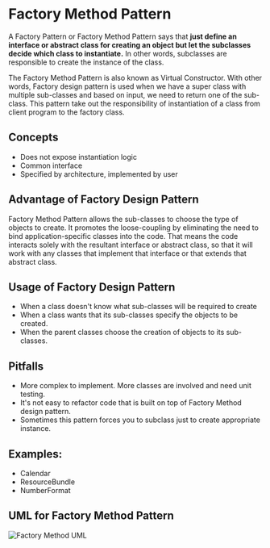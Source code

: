 # Factory Method Pattern

A Factory Pattern or Factory Method Pattern says that __just define an interface or abstract class for creating an object but let the subclasses decide which class to instantiate.__ In other words, subclasses are responsible to create the instance of the class.

The Factory Method Pattern is also known as Virtual Constructor. With other words, Factory design pattern is used when we have a super class with multiple sub-classes and based on input, we need to return one of the sub-class. This pattern take out the responsibility of instantiation of a class from client program to the factory class.

## Concepts

* Does not expose instantiation logic
* Common interface
* Specified by architecture, implemented by user

## Advantage of Factory Design Pattern

Factory Method Pattern allows the sub-classes to choose the type of objects to create. It promotes the loose-coupling by eliminating the need to bind application-specific classes into the code. That means the code interacts solely with the resultant interface or abstract class, so that it will work with any classes that implement that interface or that extends that abstract class.

## Usage of Factory Design Pattern

* When a class doesn't know what sub-classes will be required to create
* When a class wants that its sub-classes specify the objects to be created.
* When the parent classes choose the creation of objects to its sub-classes.

## Pitfalls

* More complex to implement. More classes are involved and need unit testing.
* It's not easy to refactor code that is built on top of Factory Method design pattern.
* Sometimes this pattern forces you to subclass just to create appropriate instance.

## Examples:
* Calendar
* ResourceBundle
* NumberFormat

## UML for Factory Method Pattern

![Factory Method UML](https://github.com/ugurcancetin/Design-Patterns-Java8/blob/master/Creational%20DPs/Factory-Method-DP/factory-method-dp.PNG)
